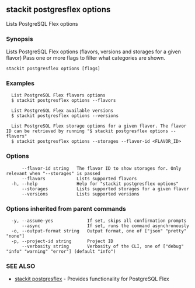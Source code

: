 ## stackit postgresflex options

Lists PostgreSQL Flex options

### Synopsis

Lists PostgreSQL Flex options (flavors, versions and storages for a given flavor)
Pass one or more flags to filter what categories are shown.

```
stackit postgresflex options [flags]
```

### Examples

```
  List PostgreSQL Flex flavors options
  $ stackit postgresflex options --flavors

  List PostgreSQL Flex available versions
  $ stackit postgresflex options --versions

  List PostgreSQL Flex storage options for a given flavor. The flavor ID can be retrieved by running "$ stackit postgresflex options --flavors"
  $ stackit postgresflex options --storages --flavor-id <FLAVOR_ID>
```

### Options

```
      --flavor-id string   The flavor ID to show storages for. Only relevant when "--storages" is passed
      --flavors            Lists supported flavors
  -h, --help               Help for "stackit postgresflex options"
      --storages           Lists supported storages for a given flavor
      --versions           Lists supported versions
```

### Options inherited from parent commands

```
  -y, --assume-yes             If set, skips all confirmation prompts
      --async                  If set, runs the command asynchronously
  -o, --output-format string   Output format, one of ["json" "pretty" "none"]
  -p, --project-id string      Project ID
      --verbosity string       Verbosity of the CLI, one of ["debug" "info" "warning" "error"] (default "info")
```

### SEE ALSO

* [stackit postgresflex](./stackit_postgresflex.md)	 - Provides functionality for PostgreSQL Flex


